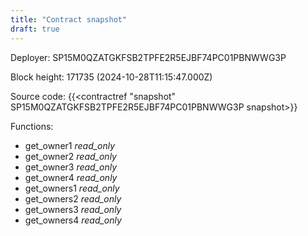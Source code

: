 ```yaml
---
title: "Contract snapshot"
draft: true
---
```

Deployer: SP15M0QZATGKFSB2TPFE2R5EJBF74PC01PBNWWG3P


 



Block height: 171735 (2024-10-28T11:15:47.000Z)

Source code: {{<contractref "snapshot" SP15M0QZATGKFSB2TPFE2R5EJBF74PC01PBNWWG3P snapshot>}}

Functions:

* get_owner1 _read_only_
* get_owner2 _read_only_
* get_owner3 _read_only_
* get_owner4 _read_only_
* get_owners1 _read_only_
* get_owners2 _read_only_
* get_owners3 _read_only_
* get_owners4 _read_only_
